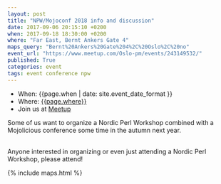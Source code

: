 ```yaml
---
layout: post
title: "NPW/Mojoconf 2018 info and discussion"
date: 2017-09-06 20:15:10 +0200
when: 2017-09-18 18:30:00 +0200
where: "Far East, Bernt Ankers Gate 4"
maps_query: "Bernt%20Ankers%20Gate%204%2C%20Oslo%2C%20no"
event_url: "https://www.meetup.com/Oslo-pm/events/243149532/"
published: True
categories: event
tags: event conference npw
---
```


* When: {{page.when | date: site.event_date_format }}
* Where: [{{page.where}}]({{site.maps_url}}{{page.maps_query}})
* Join us at [Meetup]({{page.event_url}})

Some of us want to organize a Nordic Perl Workshop combined with a Mojolicious conference some time in the autumn next year.

<br>Anyone interested in organizing or even just attending a Nordic Perl Workshop, please attend!

{% include maps.html %}